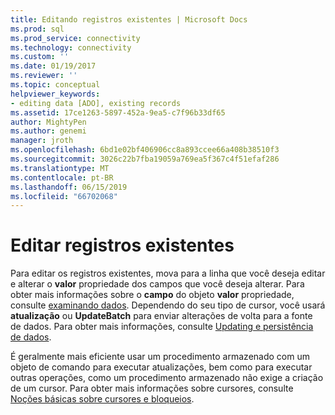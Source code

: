```yaml
---
title: Editando registros existentes | Microsoft Docs
ms.prod: sql
ms.prod_service: connectivity
ms.technology: connectivity
ms.custom: ''
ms.date: 01/19/2017
ms.reviewer: ''
ms.topic: conceptual
helpviewer_keywords:
- editing data [ADO], existing records
ms.assetid: 17ce1263-5897-452a-9ea5-c7f96b33df65
author: MightyPen
ms.author: genemi
manager: jroth
ms.openlocfilehash: 6bd1e02bf406906cc8a893ccee66a408b38510f3
ms.sourcegitcommit: 3026c22b7fba19059a769ea5f367c4f51efaf286
ms.translationtype: MT
ms.contentlocale: pt-BR
ms.lasthandoff: 06/15/2019
ms.locfileid: "66702068"
---
```

# <a name="editing-existing-records"></a>Editar registros existentes
Para editar os registros existentes, mova para a linha que você deseja editar e alterar o **valor** propriedade dos campos que você deseja alterar. Para obter mais informações sobre o **campo** do objeto **valor** propriedade, consulte [examinando dados](../../../ado/guide/data/examining-data.md). Dependendo do seu tipo de cursor, você usará **atualização** ou **UpdateBatch** para enviar alterações de volta para a fonte de dados. Para obter mais informações, consulte [Updating e persistência de dados](../../../ado/guide/data/updating-and-persisting-data.md).  
  
 É geralmente mais eficiente usar um procedimento armazenado com um objeto de comando para executar atualizações, bem como para executar outras operações, como um procedimento armazenado não exige a criação de um cursor. Para obter mais informações sobre cursores, consulte [Noções básicas sobre cursores e bloqueios](../../../ado/guide/data/understanding-cursors-and-locks.md).
